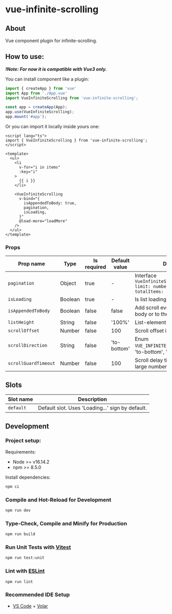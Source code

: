 # vue-infinite-scrolling

## About
Vue component plugin for infinite-scrolling.

## How to use:
***!Note: For now it is compatible with Vue3 only.***

You can install component like a plugin:

```typescript
import { createApp } from 'vue'
import App from './App.vue'
import VueInfiniteScrolling from 'vue-infinite-scrolling';

const app = createApp(App);
app.use(VueInfiniteScrolling);
app.mount('#app');
```
Or you can import it locally inside yours one:
```vue
<script lang="ts">
import { VueInfiniteScrolling } from 'vue-infinite-scrolling';
</script>

<template>
  <ul>
    <li
      v-for="i in items"
      :key="i"
    >
      {{ i }}
    </li>

    <VueInfiniteScrolling
      v-bind="{
        isAppendedToBody: true,
        pagination,
        isLoading,
      }"
      @load-more="loadMore"
    />
  </ul>
</template>
```

### Props
| Prop name | Type    | Is required | Default value | Description                                                                                       |
| ----- |---------|-------------|--------------|---------------------------------------------------------------------------------------------------|
| `pagination` | Object  | true        | -            | Interface `VueInfiniteScrollingPagination {  limit: number; offset: number; totalItems: number;}` |
| `isLoading` | Boolean | true        | -            | Is list loading                                                                                   |
| `isAppendedToBody` | Boolean | false       | false        | Add scroll event listener to the body or to the list-element                                      |
| `listHeight` | String  | false       | '100%'       | List-element max-hight                                                                            |
| `scrollOffset` | Number  | false       | 100          | Scroll offset in px                                                                               |
| `scrollDirection` | String  | false       | 'to-bottom'  | Enum `VUE_INFINITE_SCROLLING_DIRECTION`: 'to-bottom', 'to-top'                                    |
| `scrollGuardTimeout` | Number  | false       | 100          | Scroll delay timeout to prevent large number of calls                                             |



## Slots
| Slot name | Description                                      |
|-----------|--------------------------------------------------|
| `default` | Default slot. Uses 'Loading...' sign by default. |

## Development

### Project setup:
Requirements:
- Node >= v16.14.2
- npm >= 8.5.0

Install dependencies:
```sh
npm ci
```

### Compile and Hot-Reload for Development

```sh
npm run dev
```

### Type-Check, Compile and Minify for Production

```sh
npm run build
```

### Run Unit Tests with [Vitest](https://vitest.dev/)

```sh
npm run test:unit
```

### Lint with [ESLint](https://eslint.org/)

```sh
npm run lint
```

### Recommended IDE Setup

- [VS Code](https://code.visualstudio.com/) + [Volar](https://marketplace.visualstudio.com/items?itemName=Vue.volar)
